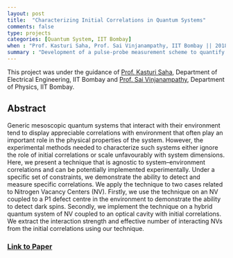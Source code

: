 ```yaml
---
layout: post
title:  "Characterizing Initial Correlations in Quantum Systems"
comments: false
type: projects
categories: [Quantum System, IIT Bombay]
when : "Prof. Kasturi Saha, Prof. Sai Vinjanampathy, IIT Bombay || 2018 - 2020"
summary : "Development of a pulse-probe measurement scheme to quantify correlated quantum systems."
---
```


This project was under the guidance of [Prof. Kasturi Saha](https://www.ee.iitb.ac.in/web/people/kasturi-saha/), Department of Electrical Engineering, IIT Bombay and [Prof. Sai Vinjanampathy](https://www.phy.iitb.ac.in/en/content/sai-vinjanampathy), Department of Physics, IIT Bombay. 

## Abstract

Generic mesoscopic quantum systems that interact with their environment tend to display appreciable correlations with environment that often play an important role in the physical properties of the system. However, the experimental methods needed to characterize such systems either ignore the role of initial correlations or scale unfavourably with system dimensions. Here, we present a technique that is agnostic to system–environment correlations and can be potentially implemented experimentally. Under a specific set of constraints, we demonstrate the ability to detect and measure specific correlations. We apply the technique to two cases related to Nitrogen Vacancy Centers (NV). Firstly, we use the technique on an NV coupled to a P1 defect centre in the environment to demonstrate the ability to detect dark spins. Secondly, we implement the technique on a hybrid quantum system of NV coupled to an optical cavity with initial correlations. We extract the interaction strength and effective number of interacting NVs from the initial correlations using our technique.

### [Link to Paper](https://www.nature.com/articles/s41598-021-99718-7)

